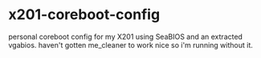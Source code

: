 # x201-coreboot-config

personal coreboot config for my X201 using SeaBIOS and an extracted vgabios.
haven't gotten me_cleaner to work nice so i'm running without it.

